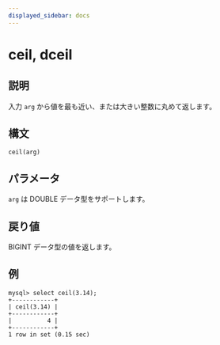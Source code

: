 ```yaml
---
displayed_sidebar: docs
---
```


# ceil, dceil

## 説明

入力 `arg` から値を最も近い、または大きい整数に丸めて返します。

## 構文

```Shell
ceil(arg)
```

## パラメータ

`arg` は DOUBLE データ型をサポートします。

## 戻り値

BIGINT データ型の値を返します。

## 例

```Plain
mysql> select ceil(3.14);
+------------+
| ceil(3.14) |
+------------+
|          4 |
+------------+
1 row in set (0.15 sec)
```